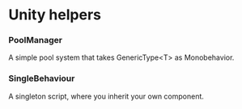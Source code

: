 # Unity helpers

### PoolManager
A simple pool system that takes GenericType&lt;T> as Monobehavior.

### SingleBehaviour
A singleton script, where you inherit your own component. 